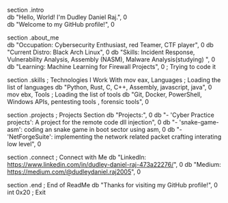 section .intro                 
    db "Hello, World! I'm Dudley Daniel Raj.", 0   
    db "Welcome to my GitHub profile!", 0

section .about_me              
    db "Occupation: Cybersecurity Enthusiast, red Teamer, CTF player", 0
    db "Current Distro: Black Arch Linux", 0
    db "Skills: Incident Response, Vulnerability Analysis, Assembly (NASM), Malware Analysis(studying) ", 0
    db "Learning: Machine Learning for Firewall Projects", 0 ; Trying to code it
    
section .skills                ; Technologies I Work With
    mov eax, Languages         ; Loading the list of languages
    db "Python, Rust, C, C++, Assembly, javascript, java", 0
    mov ebx, Tools             ; Loading the list of tools
    db "Git, Docker, PowerShell, Windows APIs, pentesting tools , forensic tools", 0

section .projects              ; Projects Section
    db "Projects:", 0
    db "- 'Cyber Practice projects': A project for the remote code dll injection", 0
    db "- 'snake-game-asm': coding an snake game in boot sector using asm, 0
    db "- 'NetForgeSuite': implementing the network related packet crafting interating low level", 0

section .connect               ; Connect with Me
    db "LinkedIn: https://www.linkedin.com/in/dudley-daniel-raj-473a22276/", 0
    db "Medium: https://medium.com/@dudleydaniel.raj2005", 0

section .end                   ; End of ReadMe
    db "Thanks for visiting my GitHub profile!", 0
    int 0x20                   ; Exit 


<!---
DUDLEYDANIEL/DUDLEYDANIEL is a ✨ special ✨ repository because its `README.md` (this file) appears on your GitHub profile.
You can click the Preview link to take a look at your changes.
--->
